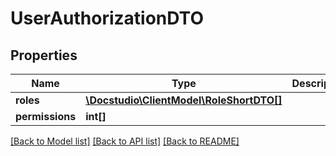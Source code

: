 # UserAuthorizationDTO

## Properties
Name | Type | Description | Notes
------------ | ------------- | ------------- | -------------
**roles** | [**\Docstudio\ClientModel\RoleShortDTO[]**](RoleShortDTO.md) |  | [optional] 
**permissions** | **int[]** |  | [optional] 

[[Back to Model list]](../../README.md#documentation-for-models) [[Back to API list]](../../README.md#documentation-for-api-endpoints) [[Back to README]](../../README.md)

